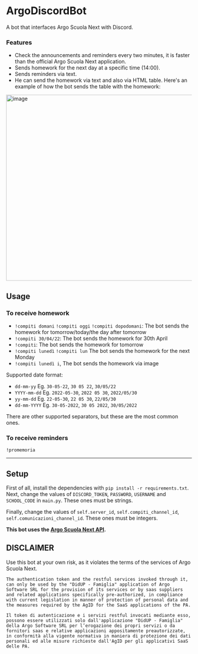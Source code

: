 # ArgoDiscordBot
A bot that interfaces Argo Scuola Next with Discord.

### Features
- Check the announcements and reminders every two minutes, it is faster than the official Argo Scuola Next application.
- Sends homework for the next day at a specific time (14:00).
- Sends reminders via text.
- He can send the homework via text and also via HTML table. Here's an example of how the bot sends the table with the homework: 
<img width="505" alt="image" src="https://user-images.githubusercontent.com/107145304/173253373-d3219acd-ab64-4f3b-a4bd-3d2c232b9fe8.png">

## Usage
### To receive homework
- `!compiti domani` `!compiti oggi` `!compiti dopodomani`: The bot sends the homework for tomorrow/today/the day after tomorrow
- `!compiti 30/04/22`: The bot sends the homework for 30th April
- `!compiti`: The bot sends the homework for tomorrow
- `!compiti lunedì` `!compiti lun` The bot sends the homework for the next Monday
- `!compiti lunedì i`, The bot sends the homework via image

Supported date format:
- `dd-mm-yy` Eg. `30-05-22`, `30 05 22`, `30/05/22`
- `YYYY-mm-dd` Eg. `2022-05-30`, `2022 05 30`, `2022/05/30`
- `yy-mm-dd` Eg. `22-05-30`, `22 05 30`, `22/05/30`
- `dd-mm-YYYY` Eg. `30-05-2022`, `30 05 2022`, `30/05/2022`

There are other supported separators, but these are the most common ones.


### To receive reminders
`!promemoria`

------------

## Setup
First of all, install the dependencies with `pip install -r requirements.txt`.
Next, change the values of `DISCORD_TOKEN`, `PASSWORD`, `USERNAME` and `SCHOOL_CODE` in `main.py`. These ones must be strings.

Finally, change the values of `self.server_id`, `self.compiti_channel_id`, `self.comunicazioni_channel_id`. These ones must be integers.

**This bot uses the [Argo Scuola Next API](https://github.com/salvatore-abello/argofamiglia "Argo Scuola Next API").**

## DISCLAIMER
Use this bot at your own risk, as it violates the terms of the services of Argo Scuola Next.

```The authentication token and the restful services invoked through it, can only be used by the "DidUP - Famiglia" application of Argo Software SRL for the provision of its services or by saas suppliers and related applications specifically pre-authorized, in compliance with current legislation in manner of protection of personal data and the measures required by the AgID for the SaaS applications of the PA.```

```Il token di autenticazione e i servizi restful invocati mediante esso, possono essere utilizzati solo dall'applicazione "DidUP - Famiglia" della Argo Software SRL per l’erogazione dei propri servizi o da fornitori saas e relative applicazioni appositamente preautorizzate, in conformità alla vigente normativa in maniera di protezione dei dati personali ed alle misure richieste dall'AgID per gli applicativi SaaS delle PA.```
